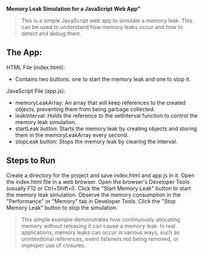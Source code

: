 **Memory Leak Simulation for a JavaScript Web App"**

>This is a simple JavaScript web app to simulate a memory leak. This can be used to understand how memory leaks occur and how to detect and debug them. 

## The App: 
HTML File (index.html):

- Contains two buttons: one to start the memory leak and one to stop it.

JavaScript File (app.js):

- memoryLeakArray: An array that will keep references to the created objects, preventing them from being garbage collected.
- leakInterval: Holds the reference to the setInterval function to control the memory leak simulation.
- startLeak button: Starts the memory leak by creating objects and storing them in the memoryLeakArray every second.
- stopLeak button: Stops the memory leak by clearing the interval.

## Steps to Run
Create a directory for the project and save index.html and app.js in it.
Open the index.html file in a web browser.
Open the browser's Developer Tools (usually F12 or Ctrl+Shift+I).
Click the "Start Memory Leak" button to start the memory leak simulation.
Observe the memory consumption in the "Performance" or "Memory" tab in Developer Tools.
Click the "Stop Memory Leak" button to stop the simulation.

>This simple example demonstrates how continuously allocating memory without releasing it can cause a memory leak. In real applications, memory leaks can occur in various ways, such as unintentional references, event listeners not being removed, or improper use of closures.
